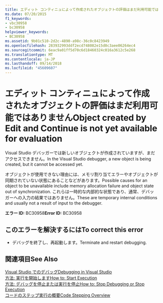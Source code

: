 ```yaml
---
title: エディット コンティニュによって作成されたオブジェクトの評価はまだ利用可能ではありません
ms.date: 07/20/2015
f1_keywords:
- vbc30958
- bc30958
helpviewer_keywords:
- BC30958
ms.assetid: 9b01c510-2d2c-4890-a98c-36c0c8423949
ms.openlocfilehash: 283932993ddf2ecd748082e15d0c3aee06264ec4
ms.sourcegitcommit: 6eac9a01ff5d70c6d18460324c016a3612c5e268
ms.translationtype: MT
ms.contentlocale: ja-JP
ms.lasthandoff: 09/14/2018
ms.locfileid: "45609607"
---
```

# <a name="object-created-by-edit-and-continue-is-not-yet-available-for-evaluation"></a><span data-ttu-id="6c253-102">エディット コンティニュによって作成されたオブジェクトの評価はまだ利用可能ではありません</span><span class="sxs-lookup"><span data-stu-id="6c253-102">Object created by Edit and Continue is not yet available for evaluation</span></span>
<span data-ttu-id="6c253-103">Visual Studio デバッガーでは新しいオブジェクトが作成されていますが、まだアクセスできません。</span><span class="sxs-lookup"><span data-stu-id="6c253-103">In the Visual Studio debugger, a new object is being created, but it cannot be accessed yet.</span></span>  
  
 <span data-ttu-id="6c253-104">オブジェクトが使用できない理由には、メモリ割り当てエラーやオブジェクトが同期されていない状態にあることなどがあります。</span><span class="sxs-lookup"><span data-stu-id="6c253-104">Possible causes for an object to be unavailable include memory allocation failure and object state out of synchronization.</span></span> <span data-ttu-id="6c253-105">これらは一時的な内部的な状態であり、通常、デバッガーへの入力の結果ではありません。</span><span class="sxs-lookup"><span data-stu-id="6c253-105">These are temporary internal conditions and usually not a result of input to the debugger.</span></span>  
  
 <span data-ttu-id="6c253-106">**エラー ID:** BC30958</span><span class="sxs-lookup"><span data-stu-id="6c253-106">**Error ID:** BC30958</span></span>  
  
## <a name="to-correct-this-error"></a><span data-ttu-id="6c253-107">このエラーを解決するには</span><span class="sxs-lookup"><span data-stu-id="6c253-107">To correct this error</span></span>  
  
-   <span data-ttu-id="6c253-108">デバッグを終了し、再起動します。</span><span class="sxs-lookup"><span data-stu-id="6c253-108">Terminate and restart debugging.</span></span>  
  
## <a name="see-also"></a><span data-ttu-id="6c253-109">関連項目</span><span class="sxs-lookup"><span data-stu-id="6c253-109">See Also</span></span>  
 [<span data-ttu-id="6c253-110">Visual Studio でのデバッグ</span><span class="sxs-lookup"><span data-stu-id="6c253-110">Debugging in Visual Studio</span></span>](/visualstudio/debugger/debugging-in-visual-studio)  
 [<span data-ttu-id="6c253-111">方法: 実行を開始します</span><span class="sxs-lookup"><span data-stu-id="6c253-111">How to: Start Execution</span></span>](https://msdn.microsoft.com/library/b0fe0ce5-900e-421f-a4c6-aa44ddae453c)  
 [<span data-ttu-id="6c253-112">方法: デバッグを停止または実行を停止</span><span class="sxs-lookup"><span data-stu-id="6c253-112">How to: Stop Debugging or Stop Execution</span></span>](https://msdn.microsoft.com/library/03c68f95-aa96-481b-990e-467e065453a5)  
 [<span data-ttu-id="6c253-113">コードのステップ実行の概要</span><span class="sxs-lookup"><span data-stu-id="6c253-113">Code Stepping Overview</span></span>](https://msdn.microsoft.com/library/8791dac9-64d1-4bb9-b59e-8d59af1833f9)
